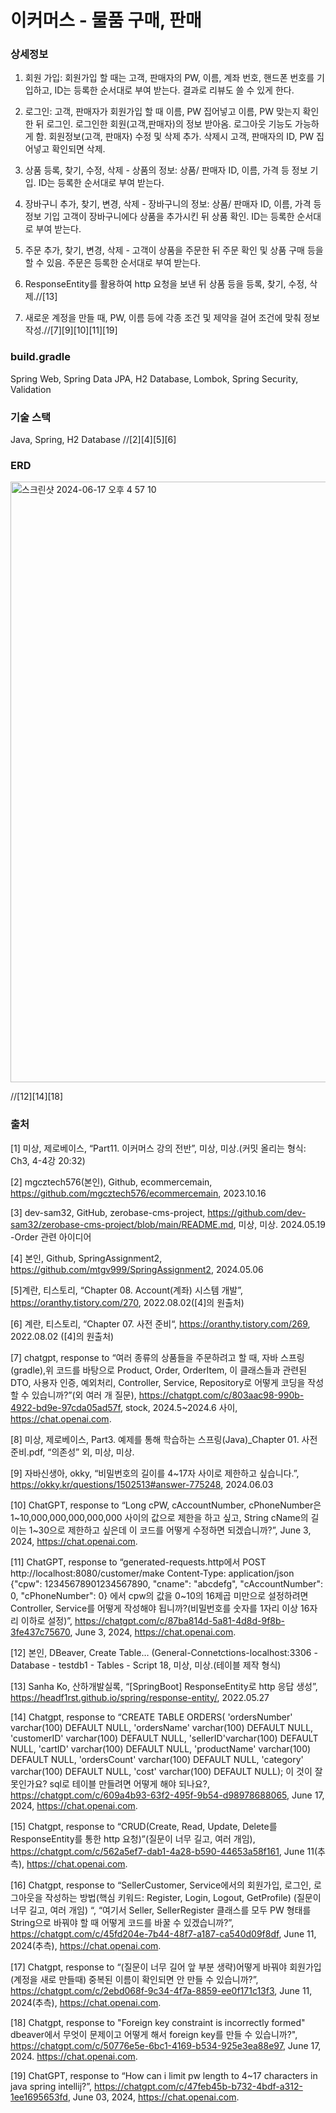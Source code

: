 # 이커머스 - 물품 구매, 판매

### 상세정보
1. 회원 가입: 회원가입 할 때는 고객, 판매자의 PW, 이름, 계좌 번호, 핸드폰 번호를 기입하고, ID는 등록한 순서대로 부여 받는다. 결과로 리뷰도 쓸 수 있게 한다. 

3. 로그인: 고객, 판매자가 회원가입 할 때 이름, PW 집어넣고 
이름, PW 맞는지 확인한 뒤 로그인. 로그인한 회원(고객,판매자)의 정보 받아옴. 로그아웃 기능도 가능하게 함. 회원정보(고객, 판매자) 수정 및 삭제 추가.
삭제시 고객, 판매자의 ID, PW 집어넣고 확인되면 삭제.

3. 상품 등록, 찾기, 수정, 삭제 - 상품의 정보: 상품/ 판매자 ID, 이름, 가격 등 정보 기입. ID는 등록한 순서대로 부여 받는다.

4. 장바구니 추가, 찾기, 변경, 삭제 - 장바구니의 정보: 상품/ 판매자 ID, 이름, 가격 등 정보 기입 고객이 장바구니에다 상품을 추가시킨 뒤
상품 확인. ID는 등록한 순서대로 부여 받는다.

5. 주문 추가, 찾기, 변경, 삭제 - 고객이 상품을 주문한 뒤 주문 확인 및 상품 구매 등을 할 수 있음. 주문은 등록한 순서대로 부여 받는다.

6. ResponseEntity를 활용하여 http 요청을 보낸 뒤 상품 등을 등록, 찾기, 수정, 삭제.//[13]

7. 새로운 계정을 만들 때, PW, 이름 등에 각종 조건 및 제약을 걸어 조건에 맞춰 정보 작성.//[7][9][10][11][19]

### build.gradle
Spring Web, Spring Data JPA, H2 Database, Lombok, Spring Security, Validation

### 기술 스택
Java, Spring, H2 Database //[2][4][5][6]

### ERD

<img width="961" alt="스크린샷 2024-06-17 오후 4 57 10" src="https://github.com/mtgv999/Ecommerce/assets/149506393/68af50d5-45f3-4764-9110-cbaf8cdc3d49">

//[12][14][18]

### 출처
[1] 미상, 제로베이스, “Part11. 이커머스 강의 전반”, 미상, 미상.(커밋 올리는 형식: Ch3, 4-4강 20:32)

[2] mgcztech576(본인), Github, ecommercemain, https://github.com/mgcztech576/ecommercemain, 2023.10.16

[3] dev-sam32, GitHub, zerobase-cms-project,
https://github.com/dev-sam32/zerobase-cms-project/blob/main/README.md, 미상, 미상. 2024.05.19 -Order 관련 아이디어

[4] 본인, Github, SpringAssignment2, https://github.com/mtgv999/SpringAssignment2, 2024.05.06

[5]계란, 티스토리, “Chapter 08. Account(계좌) 시스템 개발”, https://oranthy.tistory.com/270, 2022.08.02([4]의 원출처)

[6] 계란, 티스토리, “Chapter 07. 사전 준비“, https://oranthy.tistory.com/269, 2022.08.02 ([4]의 원출처)

[7] chatgpt, response to “여러 종류의 상품들을 주문하려고 할 때, 자바 스프링(gradle),위 코드를 바탕으로 Product, Order, OrderItem, 
이 클래스들과 관련된 DTO, 사용자 인증, 예외처리, Controller, Service, Repository로 어떻게 코딩을 작성할 수 있습니까?”(외 여러 개 질문),
https://chatgpt.com/c/803aac98-990b-4922-bd9e-97cda05ad57f, stock, 2024.5~2024.6 사이, https://chat.openai.com.

[8] 미상, 제로베이스, Part3. 예제를 통해 학습하는 스프링(Java)_Chapter 01. 사전 준비.pdf, “의존성” 외, 미상, 미상.

[9] 자바신생아, okky, “비밀번호의 길이를 4~17자 사이로 제한하고 싶습니다.”, https://okky.kr/questions/1502513#answer-775248, 2024.06.03

[10] ChatGPT, response to “Long cPW, cAccountNumber, cPhoneNumber은 1~10,000,000,000,000,000 사이의 값으로 제한을 하고 싶고,
String cName의 길이는 1~30으로 제한하고 싶은데 이 코드를 어떻게 수정하면 되겠습니까?”, June 3, 2024, https://chat.openai.com.

[11] ChatGPT, response to “generated-requests.http에서 POST http://localhost:8080/customer/make Content-Type: application/json
{"cpw": 12345678901234567890, "cname": "abcdefg", "cAccountNumber": 0, "cPhoneNumber": 0} 에서 cpw의 값을 0~10의 16제곱 미만으로 설정하려면
Controller, Service를 어떻게 작성해야 됩니까?(비밀번호를 숫자를 1자리 이상 16자리 이하로 설정)”,
https://chatgpt.com/c/87ba814d-5a81-4d8d-9f8b-3fe437c75670, June 3, 2024, https://chat.openai.com.

[12] 본인, DBeaver, Create Table… (General-Connetctions-localhost:3306 -Database - testdb1 - Tables - <localhost> Script 18, 미상, 미상.(테이블 제작 형식)

[13] Sanha Ko, 산하개발실록, “[SpringBoot] ResponseEntity로 http 응답 생성”, https://headf1rst.github.io/spring/response-entity/, 2022.05.27

[14] Chatgpt, response to “CREATE TABLE ORDERS( 'ordersNumber' varchar(100) DEFAULT NULL, 'ordersName' varchar(100) DEFAULT NULL,
'customerID' varchar(100) DEFAULT NULL, 'sellerID'varchar(100) DEFAULT NULL, 'cartID' varchar(100) DEFAULT NULL, 'productName'
varchar(100) DEFAULT NULL, 'ordersCount' varchar(100) DEFAULT NULL, 'category' varchar(100) DEFAULT NULL, 'cost' varchar(100) 
DEFAULT NULL); 이 것이 잘못인가요? sql로 테이블 만들려면 어떻게 해야 되나요?,
https://chatgpt.com/c/609a4b93-63f2-495f-9b54-d98978688065, June 17, 2024, https://chat.openai.com.

[15] Chatgpt, response to “CRUD(Create, Read, Update, Delete를 ResponseEntity를 통한 http 요청)”(질문이 너무 길고, 여러 개임),
https://chatgpt.com/c/562a5ef7-dab1-4a28-b590-44653a58f161, June 11(추측), https://chat.openai.com.

[16] Chatgpt, response to “SellerCustomer, Service에서의 회원가입, 로그인, 로그아웃을 작성하는 방법(핵심 키워드: Register, Login, Logout,
GetProfile) (질문이 너무 길고, 여러 개임) “, “여기서 Seller, SellerRegister 클래스를 모두 PW 형태를 String으로 바꿔야 할 때 어떻게 코드를 바꿀 수 있겠습니까?”,
https://chatgpt.com/c/45fd204e-7b44-48f7-a187-ca540d09f8df, June 11, 2024(추측), https://chat.openai.com.

[17] Chatgpt, response to “(질문이 너무 길어 앞 부분 생략)어떻게 바꿔야 회원가입(계정을 새로 만들때) 중복된 이름이 확인되면 안 만들 수 있습니까?”, 
https://chatgpt.com/c/2ebd068f-9c34-4f7a-8859-ee0f171c13f3, June 11, 2024(추측), https://chat.openai.com.

[18] Chatgpt, response to "Foreign key constraint is incorrectly formed" dbeaver에서 무엇이 문제이고 어떻게 해서 foreign key를 만들 수 있습니까?",
https://chatgpt.com/c/50776e5e-6bc1-4169-b534-925e3ea88e97, June 17, 2024. https://chat.openai.com.

[19]  ChatGPT, response to “How can i limit pw length to 4~17 characters in java spring intellij?”,
https://chatgpt.com/c/47feb45b-b732-4bdf-a312-1ee1695653fd,  June 03, 2024, https://chat.openai.com. 